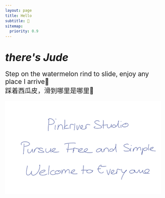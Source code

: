 ```yaml
---
layout: page
title: Hello
subtitle: 🍺
sitemap:
  priority: 0.9
---
```

 
<h1> <font style="font-weight: 500, bold; font-style: italic; font-size: 1.2em;">there's Jude  </font> </h1>
<p style="font-size: 1.5em">
	Step on the watermelon rind to slide, enjoy any place I arrive🍉 <br>
	踩着西瓜皮，滑到哪里是哪里🍉 	<br>
</p>
<p>
	<div class="row" align="center">
	<img src="https://raw.githubusercontent.com/PinkR1ver/ImageHosting/90fc7de607087218ec32dba6a0205517343f7678/Home/pinkr1ver.svg" alt="PinkR1ver Studio" align="left" width="auto" height="300" style="vertical-align:middle;">
	</div>
</p>